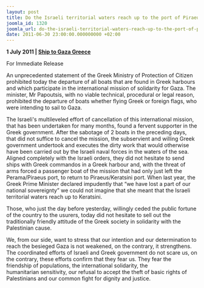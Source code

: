 ```yaml
---
layout: post
title: Do the Israeli territorial waters reach up to the port of Piraeus /Keratsini?
joomla_id: 1320
joomla_url: do-the-israeli-territorial-waters-reach-up-to-the-port-of-piraeus-keratsini
date: 2011-06-30 23:00:00.000000000 +02:00
---
```

<p><strong>1 July 2011 | <a href="http://www.shiptogaza.gr/">Ship to Gaza Greece</a></strong></p>
<p>For Immediate Release</p>
<p>An unprecedented statement of the Greek Ministry of Protection of Citizen prohibited today the departure of all boats that are found in Greek harbours and which participate in the international mission of solidarity for Gaza. The minister, Mr Papoutsis, with no viable technical, procedural or legal reason, prohibited the departure of boats whether flying Greek or foreign flags, who were intending to sail to Gaza.</p>
<p>The Israeli's multileveled effort of cancellation of this international mission, that has been undertaken for many months, found a fervent supporter in the Greek government. After the sabotage of 2 boats in the preceding days, that did not suffice to cancel the mission, the subservient and willing Greek government undertook and executes the dirty work that would otherwise have been carried out by the Israeli naval forces in the waters of the sea. Aligned completely with the Israeli orders, they did not hesitate to send ships with Greek commandos in a Greek harbour and, with the threat of arms forced a passenger boat of the mission that had only just left the Perama/Piraeus port, to return to Piraeus/Keratsini port. When last year, the Greek Prime Minister declared impudently that “we have lost a part of our national sovereignty” we could not imagine that she meant that the Israeli territorial waters reach up to Keratsini.</p>
<p>Those, who just the day before yesterday, willingly ceded the public fortune of the country to the usurers, today did not hesitate to sell out the traditionally friendly attitude of the Greek society in solidarity with the Palestinian cause.</p>
<p>We, from our side, want to stress that our intention and our determination to reach the besieged Gaza is not weakened, on the contrary, it strengthens. The coordinated efforts of Israeli and Greek government do not scare us, on the contrary, these efforts confirm that they fear us. They fear the friendship of populations, the international solidarity, the humanitarian sensitivity, our refusal to accept the theft of basic rights of Palestinians and our common fight for dignity and justice.</p>
